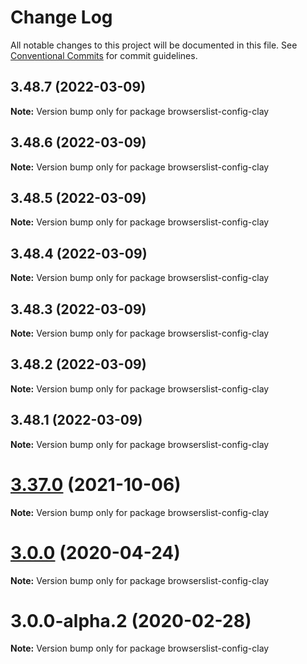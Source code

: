 # Change Log

All notable changes to this project will be documented in this file.
See [Conventional Commits](https://conventionalcommits.org) for commit guidelines.

## 3.48.7 (2022-03-09)

**Note:** Version bump only for package browserslist-config-clay

## 3.48.6 (2022-03-09)

**Note:** Version bump only for package browserslist-config-clay

## 3.48.5 (2022-03-09)

**Note:** Version bump only for package browserslist-config-clay

## 3.48.4 (2022-03-09)

**Note:** Version bump only for package browserslist-config-clay

## 3.48.3 (2022-03-09)

**Note:** Version bump only for package browserslist-config-clay

## 3.48.2 (2022-03-09)

**Note:** Version bump only for package browserslist-config-clay

## 3.48.1 (2022-03-09)

**Note:** Version bump only for package browserslist-config-clay

# [3.37.0](https://github.com/liferay/clay/compare/v3.36.0...v3.37.0) (2021-10-06)

**Note:** Version bump only for package browserslist-config-clay

# [3.0.0](https://github.com/liferay/clay/compare/browserslist-config-clay@3.0.0-alpha.2...browserslist-config-clay@3.0.0) (2020-04-24)

**Note:** Version bump only for package browserslist-config-clay

# 3.0.0-alpha.2 (2020-02-28)

**Note:** Version bump only for package browserslist-config-clay
